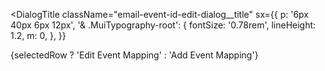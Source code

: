 <DialogTitle
  className="email-event-id-edit-dialog__title"
  sx={{
    p: '6px 40px 6px 12px',
    '& .MuiTypography-root': {
      fontSize: '0.78rem',
      lineHeight: 1.2,
      m: 0,
    },
  }}
>
  {selectedRow ? 'Edit Event Mapping' : 'Add Event Mapping'}
</DialogTitle>
